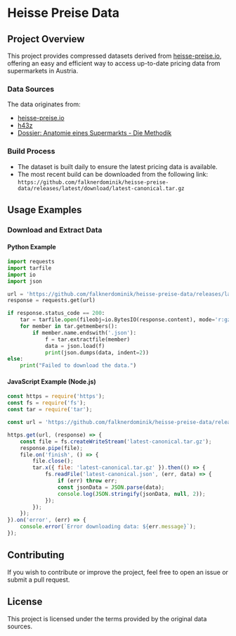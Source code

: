 # Heisse Preise Data

## Project Overview
This project provides compressed datasets derived from [heisse-preise.io](https://github.com/badlogic/heissepreise), offering an easy and efficient way to access up-to-date pricing data from supermarkets in Austria.

### Data Sources
The data originates from:
- [heisse-preise.io](https://github.com/badlogic/heissepreise)
- [h43z](https://h.43z.one)
- [Dossier: Anatomie eines Supermarkts - Die Methodik](https://www.dossier.at/dossiers/supermaerkte/quellen/anatomie-eines-supermarkts-die-methodik/)

### Build Process
- The dataset is built daily to ensure the latest pricing data is available.
- The most recent build can be downloaded from the following link:
  `https://github.com/falknerdominik/heisse-preise-data/releases/latest/download/latest-canonical.tar.gz`

## Usage Examples

### Download and Extract Data

#### Python Example
```python
import requests
import tarfile
import io
import json

url = 'https://github.com/falknerdominik/heisse-preise-data/releases/latest/download/latest-canonical.tar.gz'
response = requests.get(url)

if response.status_code == 200:
    tar = tarfile.open(fileobj=io.BytesIO(response.content), mode='r:gz')
    for member in tar.getmembers():
        if member.name.endswith('.json'):
            f = tar.extractfile(member)
            data = json.load(f)
            print(json.dumps(data, indent=2))
else:
    print("Failed to download the data.")
```

#### JavaScript Example (Node.js)
```javascript
const https = require('https');
const fs = require('fs');
const tar = require('tar');

const url = 'https://github.com/falknerdominik/heisse-preise-data/releases/latest/download/latest-canonical.tar.gz';

https.get(url, (response) => {
    const file = fs.createWriteStream('latest-canonical.tar.gz');
    response.pipe(file);
    file.on('finish', () => {
        file.close();
        tar.x({ file: 'latest-canonical.tar.gz' }).then(() => {
            fs.readFile('latest-canonical.json', (err, data) => {
                if (err) throw err;
                const jsonData = JSON.parse(data);
                console.log(JSON.stringify(jsonData, null, 2));
            });
        });
    });
}).on('error', (err) => {
    console.error(`Error downloading data: ${err.message}`);
});
```

## Contributing
If you wish to contribute or improve the project, feel free to open an issue or submit a pull request.

## License
This project is licensed under the terms provided by the original data sources.


